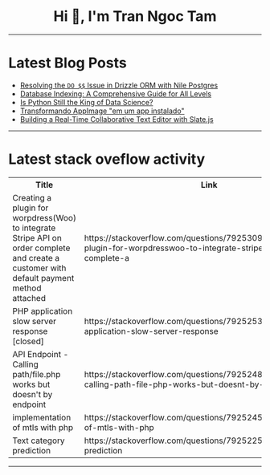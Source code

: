 <h1 align="center">Hi 👋, I'm Tran Ngoc Tam</h1>

---

# Latest Blog Posts 
<!-- BLOG-POST-LIST:START -->
- [Resolving the `DO $$` Issue in Drizzle ORM with Nile Postgres](https://dev.to/jacksonkasi/resolving-the-do-issue-in-drizzle-orm-with-nile-postgres-1lni)
- [Database Indexing: A Comprehensive Guide for All Levels](https://dev.to/iamcymentho/database-indexing-a-comprehensive-guide-for-all-levels-1b3m)
- [Is Python Still the King of Data Science?](https://dev.to/lonare/is-python-still-the-king-of-data-science-55n)
- [Transformando AppImage &quot;em um app instalado&quot;](https://dev.to/altencirsilvajr/transformando-appimage-em-um-app-instalado-3lg0)
- [Building a Real-Time Collaborative Text Editor with Slate.js](https://dev.to/priolo/building-a-real-time-collaborative-text-editor-with-slatejs-30n2)
<!-- BLOG-POST-LIST:END -->

---

# Latest stack oveflow activity
<table>
  <tr><th>Title</th><th>Link</th></tr>
  <!-- STACKOVERFLOW:START --><tr><td>Creating a plugin for worpdress&lpar;Woo&rpar; to integrate Stripe API on order complete and create a customer with default payment method attached</td><td>https://stackoverflow.com/questions/79253099/creating-a-plugin-for-worpdresswoo-to-integrate-stripe-api-on-order-complete-a</td></tr><tr><td>PHP application slow server response [closed]</td><td>https://stackoverflow.com/questions/79252537/php-application-slow-server-response</td></tr><tr><td>API Endpoint - Calling path/file.php works but doesn&#39;t by endpoint</td><td>https://stackoverflow.com/questions/79252482/api-endpoint-calling-path-file-php-works-but-doesnt-by-endpoint</td></tr><tr><td>implementation of mtls with php</td><td>https://stackoverflow.com/questions/79252451/implementation-of-mtls-with-php</td></tr><tr><td>Text category prediction</td><td>https://stackoverflow.com/questions/79252250/text-category-prediction</td></tr><!-- STACKOVERFLOW:END -->
</table>

---


